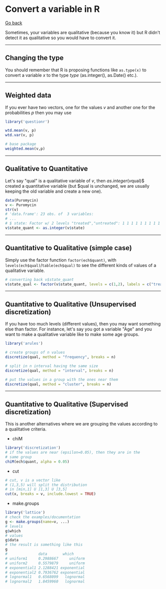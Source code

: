 # Convert a variable in R

[Go back](discovery.md)

Sometimes, your variables are qualitative
(because you know it)
but R didn't detect it as qualitative so you would have
to convert it.

<hr class="sl">

## Changing the type

You should remember that R is proposing functions
like ``as.type(x)`` to convert a variable $x$ to
the type $type$ (as.integer(), as.Date() etc.).


<hr class="sr">

## Weighted data

If you ever have two vectors, one for
the values $v$ and another one for the probabilities $p$
then you may use

```r
library('questionr')

wtd.mean(v, p)
wtd.var(v, p)

# base package
weighted.mean(v,p)
```

<hr class="sl">

## Qualitative to Quantitative

Let's say "qual" is a qualitative variable
of $v$, then $as.integer(v$qual)$
created a quantitative variable (but
$qual is unchanged, we are usually keeping
the old variable and create a new one).

```r
data(Puromycin)
v <- Puromycin
str(v)
# 'data.frame':	23 obs. of  3 variables:
# ...
# $ state: Factor w/ 2 levels "treated","untreated": 1 1 1 1 1 1 1 1 1 1 ...
v$state_quant <- as.integer(v$state)
```

<hr class="sr">

## Quantitative to Qualitative (simple case)

Simply use the factor function ``factor(ech$quant)``,
with ``levels(ech$qual)``/`table(ech$qual)` to see
the different kinds of values of a qualitative variable.

```r
# converting back v$state_quant
v$state_qual <- factor(v$state_quant, levels = c(1,2), labels = c("treated", "untreated"))
```

<hr class="sl">

## Quantitative to Qualitative (Unsupervised discretization)

If you have too much levels (different values), then you may want something
else than factor. For instance, let's say you got a variable "Age" and you
want to make a qualitative variable like to make some age groups.

```r
library('arules')

# create groups of n values
discretize(qual, method = "frequency", breaks = n)

# split in n interval having the same size
discretize(qual, method = "interval", breaks = n)

# put the values in a group with the ones near them
discretize(qual, method = "cluster", breaks = n)
```

<hr class="sr">

## Quantitative to Qualitative (Supervised discretization)

This is another alternatives where we are grouping the values
according to a qualitative criteria.

* chiM

```r
library('discretization')
# if the values are near (epsilon=0.05), then they are in the
# same group
chiM(ech$quant, alpha = 0.05)
```

* cut

```r
# cut, v is a vector like
# (1,3,5) will split the distribution
# in [min,1] U ]1,3] U ]3,5]
cut(x, breaks = v, include.lowest = TRUE)
```

* make.groups

```r
library('lattice')
# check the examples/documentation
g <- make.groups(name=v, ...)
# levels
g$which
# values
g$data
# the result is something like this
g
#              data       which
# uniform1     0.2988667     uniform
# uniform2     0.5579879     uniform
# exponential1 2.1288421 exponential
# exponential2 0.7936762 exponential
# lognormal1   0.6568099   lognormal
# lognormal2   1.8459960   lognormal
```